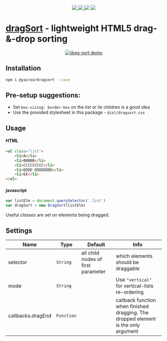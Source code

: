 <p align="center">
  <a href='https://www.npmjs.com/package/@yaireo/dragsort'>
      <img src="https://img.shields.io/npm/v/@yaireo/dragsort.svg" />
  </a>
  <a href='https://simple.wikipedia.org/wiki/MIT_License'>
      <img src="https://img.shields.io/badge/license-MIT-lightgrey" />
  </a>
  <img src="https://img.shields.io/bundlephobia/minzip/@yaireo/dragsort" />
  <img src="https://img.shields.io/npm/dw/@yaireo/dragsort" />
</p>

[dragSort](https://codepen.io/vsync/pen/3f6b998fa1bb1b7c7f74ec89152f39f9/?editors=0100) - lightweight HTML5 drag-&-drop sorting
========

<a align="center" href="https://codepen.io/vsync/pen/3f6b998fa1bb1b7c7f74ec89152f39f9/?editors=0100">

![drag-sort demo](https://raw.githubusercontent.com/yairEO/dragsort/master/demo.gif)

</a>

## Installation
```sh
npm i @yaireo/dragsort --save
```

## Pre-setup suggestions:

* Set `box-sizing: border-box` on the list or its children is a good idea
* Use the provided stylesheet in this package - `dist/dragsort.css`

## Usage

#### HTML
```html
<ul class="list">
    <li>A</li>
    <li>BBBBB</li>
    <li>CCCCCCCCC</li>
    <li>DDDD DDDDDDDD</li>
    <li>EE</li>
</ul>
```

#### javascript
```js
var listElm = document.querySelector('.list')
var dragSort = new DragSort(listElm)
```

Useful *classes* are set on elements being dragged.

## Settings

Name                    | Type                         | Default                                    | Info
----------------------- | ---------------------------- | ------------------------------------------ | --------------------
selector                | `String`                     | all child nodes of first parameter         | which elements should be draggable
mode                    | `String`                     |                                            | Use `"vertical"` for vertical-lists re-ordering
callbacks.dragEnd       | `Function`                   |                                            | callback function when finished dragging. The dropped element is the only argument